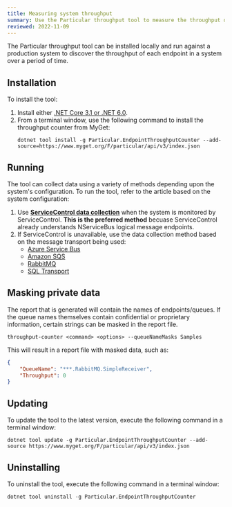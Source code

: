 ```yaml
---
title: Measuring system throughput
summary: Use the Particular throughput tool to measure the throughput of an NServiceBus system.
reviewed: 2022-11-09
---
```


The Particular throughput tool can be installed locally and run against a production system to discover the throughput of each endpoint in a system over a period of time.

## Installation

To install the tool:

1. Install either [.NET Core 3.1 or .NET 6.0](https://dotnet.microsoft.com/en-us/download).
2. From a terminal window, use the following command to install the throughput counter from MyGet:
    ```shell
    dotnet tool install -g Particular.EndpointThroughputCounter --add-source=https://www.myget.org/F/particular/api/v3/index.json
    ```

## Running

The tool can collect data using a variety of methods depending upon the system's configuration. To run the tool, refer to the article based on the system configuration:

1. Use [**ServiceControl data collection**](service-control.md) when the system is monitored by ServiceControl. **This is the preferred method** becuase ServiceControl already understands NServiceBus logical message endpoints.
2. If ServiceControl is unavailable, use the data collection method based on the message transport being used:
    * [Azure Service Bus](azure-service-bus.md)
    * [Amazon SQS](amazon-sqs.md)
    * [RabbitMQ](rabbitmq.md)
    * [SQL Transport](sql-transport.md)

## Masking private data

The report that is generated will contain the names of endpoints/queues. If the queue names themselves contain confidential or proprietary information, certain strings can be masked in the report file.

```shell
throughput-counter <command> <options> --queueNameMasks Samples
```

This will result in a report file with masked data, such as:

```json
{
    "QueueName": "***.RabbitMQ.SimpleReceiver",
    "Throughput": 0
}
```

## Updating

To update the tool to the latest version, execute the following command in a terminal window:

```shell
dotnet tool update -g Particular.EndpointThroughputCounter --add-source https://www.myget.org/F/particular/api/v3/index.json
```

## Uninstalling

To uninstall the tool, execute the following command in a terminal window:

```shell
dotnet tool uninstall -g Particular.EndpointThroughputCounter
```